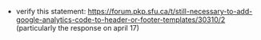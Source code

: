 * verify this statement: https://forum.pkp.sfu.ca/t/still-necessary-to-add-google-analytics-code-to-header-or-footer-templates/30310/2 (particularly the response on april 17)